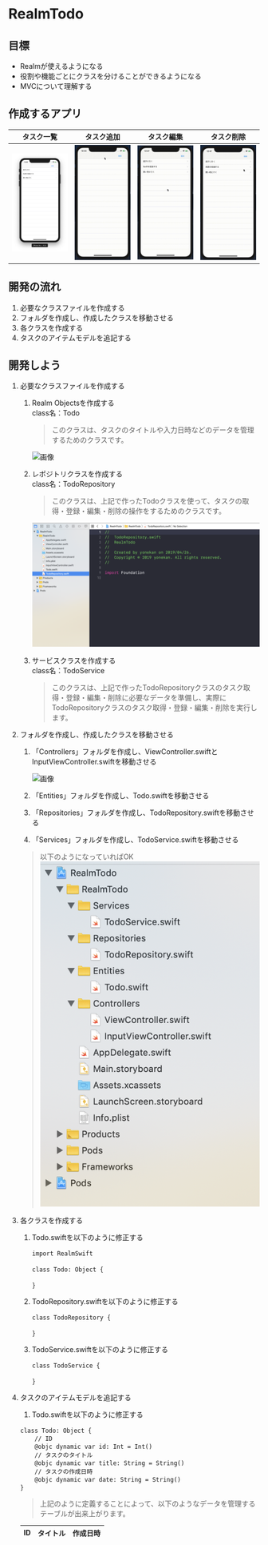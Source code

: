 # RealmTodo

## 目標
- Realmが使えるようになる
- 役割や機能ごとにクラスを分けることができるようになる
- MVCについて理解する

## 作成するアプリ  
|タスク一覧|タスク追加|タスク編集|タスク削除|
|---|---|---|---|
|<img src="./img/RealmTodoList.png" width="300px">|<img src="./img/RealmTodoAdd.gif" width="300px">|<img src="./img/RealmTodoEdit.gif" width="300px">|<img src="./img/RealmTodoDelete.gif" width="300px">|

## 開発の流れ

1. 必要なクラスファイルを作成する
2. フォルダを作成し、作成したクラスを移動させる
3. 各クラスを作成する
4. タスクのアイテムモデルを追記する

## 開発しよう
1. 必要なクラスファイルを作成する

	1. Realm Objectsを作成する  
	class名：Todo

		> このクラスは、タスクのタイトルや入力日時などのデータを管理するためのクラスです。

		![画像](./img/create_tidi_object.gif)

	2. レポジトリクラスを作成する  
	class名：TodoRepository

		> このクラスは、上記で作ったTodoクラスを使って、タスクの取得・登録・編集・削除の操作をするためのクラスです。

		![画像](./img/create_repository.png)
		
	3. サービスクラスを作成する  
	class名：TodoService

		> このクラスは、上記で作ったTodoRepositoryクラスのタスク取得・登録・編集・削除に必要なデータを準備し、実際にTodoRepositoryクラスのタスク取得・登録・編集・削除を実行します。

2. フォルダを作成し、作成したクラスを移動させる

	1. 「Controllers」フォルダを作成し、ViewController.swiftとInputViewController.swiftを移動させる

		![画像](./img/create_controllers_folder.gif)

	2. 「Entities」フォルダを作成し、Todo.swiftを移動させる
	3. 「Repositories」フォルダを作成し、TodoRepository.swiftを移動させる
	4. 「Services」フォルダを作成し、TodoService.swiftを移動させる

	> 以下のようになっていればOK  
	> ![画像](./img/folder_.png)

3. 各クラスを作成する

	1. Todo.swiftを以下のように修正する

		```
		import RealmSwift

		class Todo: Object {
			
		}
		```

	2. TodoRepository.swiftを以下のように修正する

		```
		class TodoRepository {
			
		}
		```

	3. TodoService.swiftを以下のように修正する

		```
		class TodoService {
			
		}
		```

4. タスクのアイテムモデルを追記する

	1. Todo.swiftを以下のように修正する

	```
	class Todo: Object {
		// ID
		@objc dynamic var id: Int = Int()
		// タスクのタイトル
		@objc dynamic var title: String = String()
		// タスクの作成日時
		@objc dynamic var date: String = String()
	}
	```

	> 上記のように定義することによって、以下のようなデータを管理するテーブルが出来上がります。

	|ID|タイトル|作成日時|
	|---|---|---|